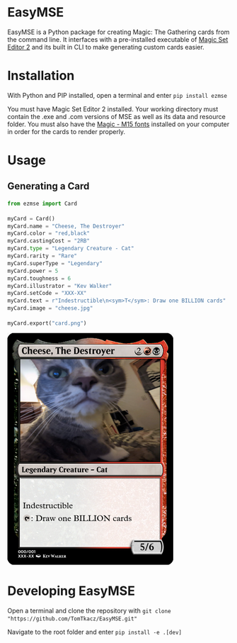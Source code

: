# EasyMSE

EasyMSE is a Python package for creating Magic: The Gathering cards from the command line. It interfaces with a pre-installed executable of [Magic Set Editor 2](https://magicseteditor.boards.net/) and its built in CLI to make generating custom cards easier.

# Installation

With Python and PIP installed, open a terminal and enter `pip install ezmse`

You must have Magic Set Editor 2 installed. Your working directory must contain the .exe and .com versions of MSE as well as its data and resource folder. You must also have the [Magic - M15 fonts](https://github.com/MagicSetEditorPacks/Font-Pack) installed on your computer in order for the cards to render properly.

# Usage

## Generating a Card

```python
from ezmse import Card

myCard = Card()
myCard.name = "Cheese, The Destroyer"
myCard.color = "red,black"
myCard.castingCost = "2RB"
myCard.type = "Legendary Creature - Cat"
myCard.rarity = "Rare"
myCard.superType = "Legendary"
myCard.power = 5
myCard.toughness = 6
myCard.illustrator = "Kev Walker"
myCard.setCode = "XXX-XX"
myCard.text = r"Indestructible\n<sym>T</sym>: Draw one BILLION cards"
myCard.image = "cheese.jpg"

myCard.export("card.png")
```

![1696893501127](image/README/1696893501127.png)

# Developing EasyMSE

Open a terminal and clone the repository with `git clone "https://github.com/TomTkacz/EasyMSE.git"`

Navigate to the root folder and enter `pip install -e .[dev]`
